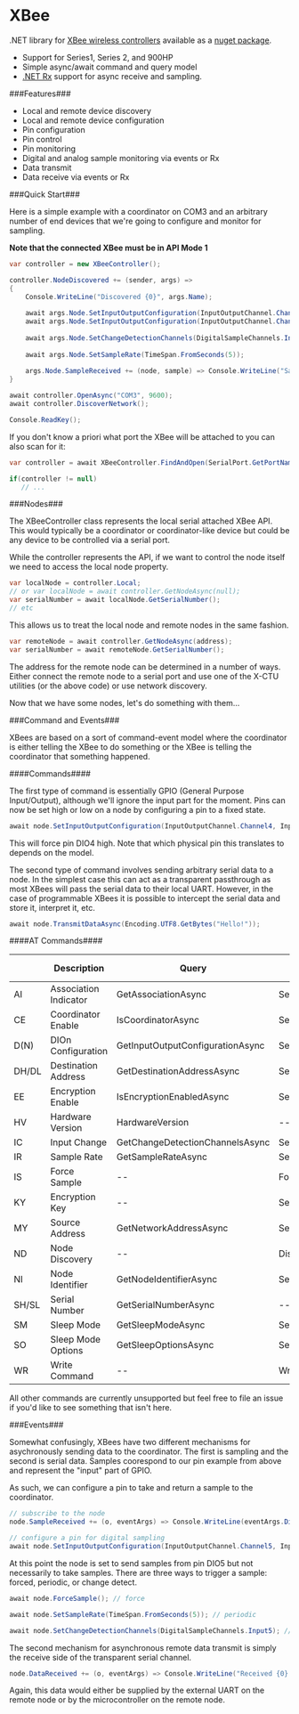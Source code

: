 XBee
====

.NET library for [XBee wireless controllers](http://www.digi.com/xbee/) available as a [nuget package](https://www.nuget.org/packages/XBee/).

 * Support for Series1, Series 2, and 900HP
 * Simple async/await command and query model
 * [.NET Rx](https://rx.codeplex.com/)  support for async receive and sampling.


###Features###

 * Local and remote device discovery
 * Local and remote device configuration
 * Pin configuration
 * Pin control
 * Pin monitoring
 * Digital and analog sample monitoring via events or Rx
 * Data transmit
 * Data receive via events or Rx

###Quick Start###

Here is a simple example with a coordinator on COM3 and an arbitrary number of end devices that we're going to configure and monitor for sampling.

<strong>Note that the connected XBee must be in API Mode 1</strong>

```C#
var controller = new XBeeController();

controller.NodeDiscovered += (sender, args) => 
{
    Console.WriteLine("Discovered {0}", args.Name);
    
    await args.Node.SetInputOutputConfiguration(InputOutputChannel.Channel2, InputOutputConfiguration.DigitalIn);
    await args.Node.SetInputOutputConfiguration(InputOutputChannel.Channel3, InputOutputConfiguration.AnalogIn);
    
    await args.Node.SetChangeDetectionChannels(DigitalSampleChannels.Input2);
    
    await args.Node.SetSampleRate(TimeSpan.FromSeconds(5));
    
    args.Node.SampleReceived += (node, sample) => Console.WriteLine("Sample recieved: {0}", sample);
}

await controller.OpenAsync("COM3", 9600);
await controller.DiscoverNetwork();

Console.ReadKey();

```

If you don't know a priori what port the XBee will be attached to you can also scan for it:

```c#
var controller = await XBeeController.FindAndOpen(SerialPort.GetPortNames(), 9600);

if(controller != null)
   // ...
```

###Nodes###

The XBeeController class represents the local serial attached XBee API.  This would typically be a coordinator or coordinator-like device but could be any device to be controlled via a serial port.

While the controller represents the API, if we want to control the node itself we need to access the local node property.

```c#
var localNode = controller.Local;
// or var localNode = await controller.GetNodeAsync(null);
var serialNumber = await localNode.GetSerialNumber();
// etc
```

This allows us to treat the local node and remote nodes in the same fashion.

```c#
var remoteNode = await controller.GetNodeAsync(address);
var serialNumber = await remoteNode.GetSerialNumber();
```

The address for the remote node can be determined in a number of ways.  Either connect the remote node to a serial port and use one of the X-CTU utilities (or the above code) or use network discovery.

Now that we have some nodes, let's do something with them...

###Command and Events###

XBees are based on a sort of command-event model where the coordinator is either telling the XBee to do something or the XBee is telling the coordinator that something happened.

####Commands####

The first type of command is essentially GPIO (General Purpose Input/Output), although we'll ignore the input part for the moment.  Pins can now be set high or low on a node by configuring a pin to a fixed state.

```c#
await node.SetInputOutputConfiguration(InputOutputChannel.Channel4, InputOutputConfiguration.DigitalHigh);
```

This will force pin DIO4 high.  Note that which physical pin this translates to depends on the model.

The second type of command involves sending arbitrary serial data to a node.  In the simplest case this can act as a transparent passthrough as most XBees will pass the serial data to their local UART.  However, in the case of programmable XBees it is possible to intercept the serial data and store it, interpret it, etc.

```c#
await node.TransmitDataAsync(Encoding.UTF8.GetBytes("Hello!"));
```

####AT Commands####

|       | Description            | Query                            | Command                          | Series 1 | Series 2 | Pro900 |
|-------|------------------------|----------------------------------|----------------------------------|:--------:|:--------:|:------:|
| AI    | Association Indicator  | GetAssociationAsync              | SetAssociationAsync              |          |    x     |        |
| CE    | Coordinator Enable     | IsCoordinatorAsync               | SetCoordinatorAsync              |    x     |          |        |
| D(N)  | DIOn Configuration     | GetInputOutputConfigurationAsync | SetInputOutputConfigurationAsync |    x     |    x     |    x   |
| DH/DL | Destination Address    | GetDestinationAddressAsync       | SetDestinationAddressAsync       |    x     |    x     |    x   |
| EE    | Encryption Enable      | IsEncryptionEnabledAsync         | SetEncryptionEnabledAsync        |    x     |    x     |    x   |
| HV    | Hardware Version       | HardwareVersion                  | --                               |    x     |    x     |    x   |
| IC    | Input Change           | GetChangeDetectionChannelsAsync  | SetChangeDetectionChannelsAsync  |    x     |    x     |    x   |
| IR    | Sample Rate            | GetSampleRateAsync               | SetSampleRateAsync               |    x     |    x     |    x   |
| IS    | Force Sample           | --                               | ForceSampleAsync                 |    x     |    x     |    x   |
| KY    | Encryption Key         | --                               | SetEncryptionKeyAsync            |    x     |    x     |    x   |
| MY    | Source Address         | GetNetworkAddressAsync           | SetNetworkAddressAsync           |    x     |    x     |    x   |
| ND    | Node Discovery         | --                               | DiscoverNetworkAsync             |    x     |    x     |    x   |
| NI    | Node Identifier        | GetNodeIdentifierAsync           | SetNodeIdentifierAsync           |    x     |    x     |    x   |
| SH/SL | Serial Number          | GetSerialNumberAsync             | --                               |    x     |    x     |    x   |
| SM    | Sleep Mode             | GetSleepModeAsync                | SetSleepModeAsync                |    x     |    x     |    x   |
| SO    | Sleep Mode Options     | GetSleepOptionsAsync             | SetSleepOptionsAsync             |    x     |          |    x   |
| WR    | Write Command          | --                               | WriteChangesAsync                |    x     |    x     |    x   |

All other commands are currently unsupported but feel free to file an issue if you'd like to see something that isn't here.


###Events###

Somewhat confusingly, XBees have two different mechanisms for asychronously sending data to the coordinator.  The first is sampling and the second is serial data.  Samples coorespond to our pin example from above and represent the "input" part of GPIO.

As such, we can configure a pin to take and return a sample to the coordinator.  

```c#
// subscribe to the node
node.SampleReceived += (o, eventArgs) => Console.WriteLine(eventArgs.DigitalSampleState);

// configure a pin for digital sampling
await node.SetInputOutputConfiguration(InputOutputChannel.Channel5, InputOutputConfiguration.DigitalIn);
```

At this point the node is set to send samples from pin DIO5 but not necessarily to take samples.  There are three ways to trigger a sample: forced, periodic, or change detect.

```c#
await node.ForceSample(); // force
```
```c#
await node.SetSampleRate(TimeSpan.FromSeconds(5)); // periodic
```
```c#
await node.SetChangeDetectionChannels(DigitalSampleChannels.Input5); // change detect
```

The second mechanism for asynchronous remote data transmit is simply the receive side of the transparent serial channel.

```c#
node.DataReceived += (o, eventArgs) => Console.WriteLine("Received {0} bytes", eventArgs.Data.Length);
```

Again, this data would either be supplied by the external UART on the remote node or by the microcontroller on the remote node.
